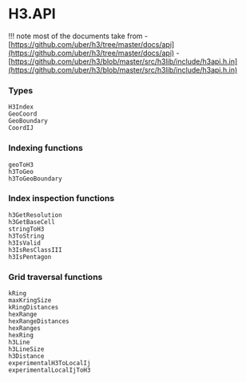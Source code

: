 # H3.API

!!! note
    most of the documents take from
    - [https://github.com/uber/h3/tree/master/docs/api](https://github.com/uber/h3/tree/master/docs/api)
    - [https://github.com/uber/h3/blob/master/src/h3lib/include/h3api.h.in](https://github.com/uber/h3/blob/master/src/h3lib/include/h3api.h.in)

### Types
```@docs
H3Index
GeoCoord
GeoBoundary
CoordIJ
```

### Indexing functions
```@docs
geoToH3
h3ToGeo
h3ToGeoBoundary
```

### Index inspection functions
```@docs
h3GetResolution
h3GetBaseCell
stringToH3
h3ToString
h3IsValid
h3IsResClassIII
h3IsPentagon
```

### Grid traversal functions
```@docs
kRing
maxKringSize
kRingDistances
hexRange
hexRangeDistances
hexRanges
hexRing
h3Line
h3LineSize
h3Distance
experimentalH3ToLocalIj
experimentalLocalIjToH3
```
